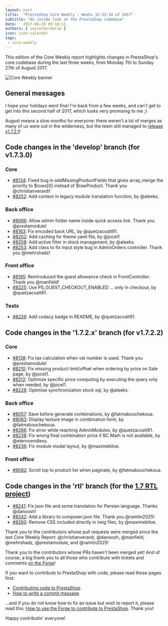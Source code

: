 ```yaml
---
layout: post
title:  "PrestaShop Core Weekly - Weeks 32-33-34 of 2017"
subtitle: "An inside look at the PrestaShop codebase"
date:   2017-08-29 09:10:11
authors: [ xavierborderie ]
icon: icon-calendar
tags:
 - core-weekly
---
```


This edition of the Core Weekly report highlights changes in PrestaShop's core codebase during the last three weeks, from Monday 7th to Sunday 27th of August 2017.

![Core Weekly banner](/assets/images/2017/04/core_weekly_banner.jpg)


## General messages

I hope your holidays went fine! I'm back from a few weeks, and can't get to get into this second half of 2017, which looks very promising to me ;)

August means a slow months for everyone: there weren't a lot of merges as many of us were out in the wilderness, but the team still managed to [release v1.7.2.1](http://build.prestashop.com/news/prestashop-1-7-2-1-maintenance-release/)!


## Code changes in the 'develop' branch (for v1.7.3.0)

### Core

* [#8134](https://github.com/PrestaShop/PrestaShop/pull/8134): Fixed bug in addMissingProductFields that gives array_merge the priority to $rows[0] instead of $rawProduct. Thank you @christianverardi!
* [#8252](https://github.com/PrestaShop/PrestaShop/pull/8252): Add context in legacy module translation function, by @aleeks.


### Back office

* [#8066](https://github.com/PrestaShop/PrestaShop/pull/8066): Allow admin folder name inside quick access link. Thank you @prestamodule!
* [#8163](https://github.com/PrestaShop/PrestaShop/pull/8163): Fix encoded back URL, by @quetzacoalt91.
* [#8202](https://github.com/PrestaShop/PrestaShop/pull/8202): Add caching for theme yaml file, by @jocel1.
* [#8208](https://github.com/PrestaShop/PrestaShop/pull/8208): Add active filter in stock management, by @aleeks.
* [#8253](https://github.com/PrestaShop/PrestaShop/pull/8253): Add class to fix input style bug in AdminOrders controller. Thank you @mehrshadz!


### Front office

* [#8195](https://github.com/PrestaShop/PrestaShop/pull/8195): Reintroduced the guest allowance check in FrontController. Thank you @manfield!
* [#8225](https://github.com/PrestaShop/PrestaShop/pull/8225): Use PS\_GUEST\_CHECKOUT\_ENABLED ... only in checkout, by @quetzacoalt91.


### Tests

* [#8226](https://github.com/PrestaShop/PrestaShop/pull/8226): Add codacy badge in README, by @quetzacoalt91.


## Code changes in the '1.7.2.x' branch (for v1.7.2.2)

### Core

* [#8138](https://github.com/PrestaShop/PrestaShop/pull/8138): Fix tax calculation when vat number is used. Thank you @prestamodule!
* [#8210](https://github.com/PrestaShop/PrestaShop/pull/8210): Fix missing product limit/offset when ordering by price on Sale page, by @jocel1.
* [#8212](https://github.com/PrestaShop/PrestaShop/pull/8212): Optimize specific price computing by executing the query only when needed, by @jocel1.
* [#8228](https://github.com/PrestaShop/PrestaShop/pull/8228): Optimise synchronization stock sql, by @aleeks.


### Back office

* [#8057](https://github.com/PrestaShop/PrestaShop/pull/8057): Save before generate combinations, by @fatmabouchekoua.
* [#8063](https://github.com/PrestaShop/PrestaShop/pull/8063): Display texture image in combination form, by @fatmabouchekoua.
* [#8266](https://github.com/PrestaShop/PrestaShop/pull/8266): Fix error while reaching AdminModules, by @quetzacoalt91.
* [#8238](https://github.com/PrestaShop/PrestaShop/pull/8238): Fix wrong final combination price if BC Math is not available, by @eternoendless.
* [#8236](https://github.com/PrestaShop/PrestaShop/pull/8236): Fix module modal layout, by @maximebiloe.


### Front office

* [#8082](https://github.com/PrestaShop/PrestaShop/pull/8082): Scroll top to product list when paginate, by @fatmabouchekoua.


## Code changes in the 'rtl' branch (for the [1.7 RTL project](http://build.prestashop.com/news/PrestaShop-RTL-project-update/))

* [#8241](https://github.com/PrestaShop/PrestaShop/pull/8241): Fix json file and some translation for Persian language. Thanks @danoosh!
* [#8242](https://github.com/PrestaShop/PrestaShop/pull/8242): Add a library to composer.json file. Thank you @ramtin2025!
* [#8260](https://github.com/PrestaShop/PrestaShop/pull/8260): Remove CSS included directly in twig files, by @maximebiloe.



Thank you to the contributors whose pull requests were merged since the last Core Weekly Report: @christianverardi, @danoosh, @manfield, @mehrshadz, @prestamodule, and @ramtin2025!

Thank you to the contributors whose PRs haven't been merged yet! And of course, a big thank you to all those who contribute with tickets and comments [on the Forge](http://forge.prestashop.com/)!

If you want to contribute to PrestaShop with code, please read these pages first:

 * [Contributing code to PrestaShop](http://doc.prestashop.com/display/PS16/Contributing+code+to+PrestaShop)
 * [How to write a commit message](http://doc.prestashop.com/display/PS16/How+to+write+a+commit+message)

...and if you do not know how to fix an issue but wish to report it, please read this: [How to use the Forge to contribute to PrestaShop](http://doc.prestashop.com/display/PS16/How+to+use+the+Forge+to+contribute+to+PrestaShop). Thank you!

Happy contributin' everyone!
